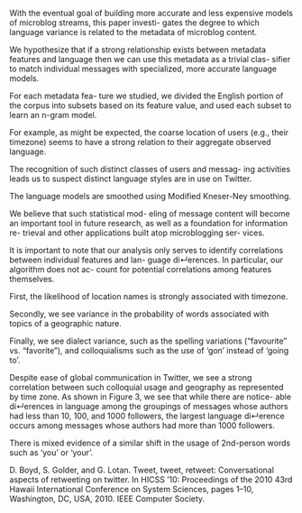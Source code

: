 With the eventual goal of building more accurate and less expensive models of microblog streams, this paper investi- gates the degree to which language variance is related to the metadata of microblog content.

We hypothesize that if a strong relationship exists between metadata features and language then we can use this metadata as a trivial clas- sifier to match individual messages with specialized, more accurate language models.

For each metadata fea- ture we studied, we divided the English portion of the corpus into subsets based on its feature value, and used each subset to learn an n-gram model.

For example, as might be expected, the coarse location of users (e.g., their timezone) seems to have a strong relation to their aggregate observed language.

The recognition of such distinct classes of users and messag- ing activities leads us to suspect distinct language styles are in use on Twitter.

The language models are smoothed using Modified Kneser-Ney smoothing.

We believe that such statistical mod- eling of message content will become an important tool in future research, as well as a foundation for information re- trieval and other applications built atop microblogging ser- vices.

It is important to note that our analysis only serves to identify correlations between individual features and lan- guage di↵erences. In particular, our algorithm does not ac- count for potential correlations among features themselves.

First, the likelihood of location names is strongly associated with timezone.

Secondly, we see variance in the probability of words associated with topics of a geographic nature.

Finally, we see dialect variance, such as the spelling variations (“favourite” vs. “favorite”), and colloquialisms such as the use of ‘gon’ instead of ‘going to’.

Despite ease of global communication in Twitter, we see a strong correlation between such colloquial usage and geography as represented by time zone.
As shown in Figure 3, we see that while there are notice- able di↵erences in language among the groupings of messages whose authors had less than 10, 100, and 1000 followers, the largest language di↵erence occurs among messages whose authors had more than 1000 followers.

There is mixed evidence of a similar shift in the usage of 2nd-person words such as ‘you’ or ‘your’.

D. Boyd, S. Golder, and G. Lotan. Tweet, tweet, retweet: Conversational aspects of retweeting on twitter. In HICSS ’10: Proceedings of the 2010 43rd Hawaii International Conference on System Sciences, pages 1–10, Washington, DC, USA, 2010. IEEE Computer Society.
